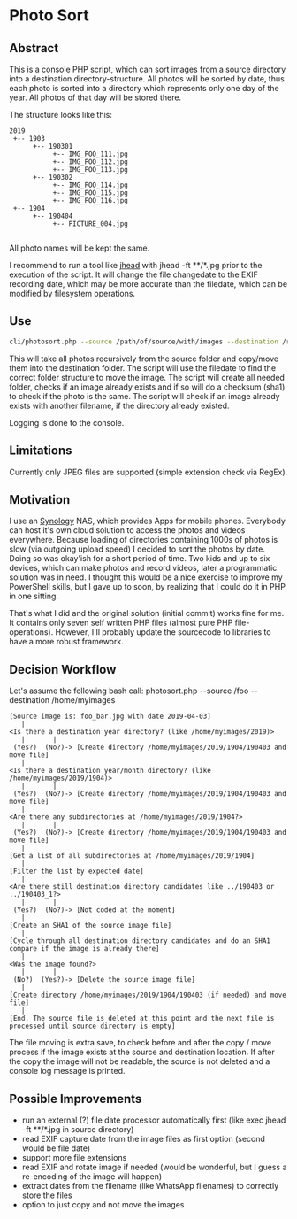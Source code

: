 # Photo Sort

## Abstract

This is a console PHP script, which can sort images from a source directory into a destination directory-structure.
All photos will be sorted by date, thus each photo is sorted into a directory which represents only one day of the year.
All photos of that day will be stored there.

The structure looks like this:

```
2019
 +-- 1903
      +-- 190301
           +-- IMG_FOO_111.jpg
           +-- IMG_FOO_112.jpg
           +-- IMG_FOO_113.jpg
      +-- 190302
           +-- IMG_FOO_114.jpg
           +-- IMG_FOO_115.jpg
           +-- IMG_FOO_116.jpg
 +-- 1904
      +-- 190404
           +-- PICTURE_004.jpg      
       
```
All photo names will be kept the same.

I recommend to run a tool like [jhead](http://www.sentex.net/~mwandel/jhead/) with jhead -ft **/*.jpg prior to the execution of the script. 
It will change the file changedate to the EXIF recording date, which may be more accurate than the filedate, which can be modified by filesystem operations.

## Use

```bash
cli/photosort.php --source /path/of/source/with/images --destination /root/of/photo/catalog
```

This will take all photos recursively from the source folder and copy/move them into the destination folder.
The script will use the filedate to find the correct folder structure to move the image. 
The script will create all needed folder, checks if an image already exists and if so will do a checksum (sha1) to check if the photo is the same.
The script will check if an image already exists with another filename, if the directory already existed.

Logging is done to the console.

## Limitations

Currently only JPEG files are supported (simple extension check via RegEx). 

## Motivation

I use an [Synology](https://www.synology.com) NAS, which provides Apps for mobile phones.
Everybody can host it's own cloud solution to access the photos and videos everywhere. 
Because loading of directories containing 1000s of photos is slow (via outgoing upload speed) I decided to sort the photos by date.
Doing so was okay'ish for a short period of time. Two kids and up to six devices, which can make photos and record videos, later a programmatic solution was in need.
I thought this would be a nice exercise to improve my PowerShell skills, but I gave up to soon, by realizing that I could do it in PHP in one sitting.

That's what I did and the original solution (initial commit) works fine for me. 
It contains only seven self written PHP files (almost pure PHP file-operations). 
However, I'll probably update the sourcecode to libraries to have a more robust framework.

## Decision Workflow

Let's assume the following bash call: photosort.php --source /foo --destination /home/myimages

```
[Source image is: foo_bar.jpg with date 2019-04-03]
   |
<Is there a destination year directory? (like /home/myimages/2019)>
   |       |
 (Yes?)  (No?)-> [Create directory /home/myimages/2019/1904/190403 and move file]
   |
<Is there a destination year/month directory? (like /home/myimages/2019/1904)>
   |       |
 (Yes?)  (No?)-> [Create directory /home/myimages/2019/1904/190403 and move file]
   |
<Are there any subdirectories at /home/myimages/2019/1904?>   
   |       |
 (Yes?)  (No?)-> [Create directory /home/myimages/2019/1904/190403 and move file]
   |
[Get a list of all subdirectories at /home/myimages/2019/1904]
   |
[Filter the list by expected date]
   |
<Are there still destination directory candidates like ../190403 or ../190403_1?>
   |       |
 (Yes?)  (No?)-> [Not coded at the moment]
   |
[Create an SHA1 of the source image file]
   |
[Cycle through all destination directory candidates and do an SHA1 compare if the image is already there]
   |
<Was the image found?>
   |       |
 (No?)  (Yes?)-> [Delete the source image file]
   |
[Create directory /home/myimages/2019/1904/190403 (if needed) and move file]
   | 
[End. The source file is deleted at this point and the next file is processed until source directory is empty]
```

The file moving is extra save, to check before and after the copy / move process if the image exists at the source and destination location.
If after the copy the image will not be readable, the source is not deleted and a console log message is printed.

## Possible Improvements 

- run an external (?) file date processor automatically first (like exec jhead -ft **/*.jpg in source directory)
- read EXIF capture date from the image files as first option (second would be file date)
- support more file extensions
- read EXIF and rotate image if needed (would be wonderful, but I guess a re-encoding of the image will happen)
- extract dates from the filename (like WhatsApp filenames) to correctly store the files
- option to just copy and not move the images